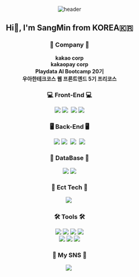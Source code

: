 <div align="center">

![header](https://capsule-render.vercel.app/api?type=waving&color=auto&height=200&section=header&text=🎉Welcome%20my%20github%20profile%20!&fontSize=50&animation=twinkling)
</div>

<h2 align="center"> Hi👋, I'm SangMin from KOREA🇰🇷</h2>
<h3 align="center">🏢 Company 🏢</h3>
<strong><p align="center">
  kakao corp<br/>
  kakaopay corp<br/>
  Playdata AI Bootcamp 20기<br/>
  우아한테크코스 웹 프론트엔드 5기 프리코스
</p></strong>

<h3 align="center">💻 Front-End 💻</h3>
<p align="center">
  <img src="https://img.shields.io/badge/html5-E34F26?style=flat&logo=html5&logoColor=white">
  <img src="https://img.shields.io/badge/css-1572B6?style=flat&logo=css3&logoColor=white"/></a>&nbsp
  <img src="https://img.shields.io/badge/javascript-F7DF1E?style=flat&logo=javascript&logoColor=black">
  <img src="https://img.shields.io/badge/react-blue?style=flat&logo=react&logoColor=white">
</p>

<h3 align="center">🖥 Back-End 🖥</h3>
<p align="center">
  <img src="https://img.shields.io/badge/java-007396?style=flat&logo=java&logoColor=white">
  <img src="https://img.shields.io/badge/Spring-6DB33F?style=flat&logo=spring&logoColor=white"/></a>&nbsp
  <img src="https://img.shields.io/badge/SpringBoot-6DB33F?style=flat&logo=springboot&logoColor=white"/></a>&nbsp
  <img src="https://img.shields.io/badge/Python-3776AB?style=flat&logo=python&logoColor=white">
</p>

<h3 align="center">💽 DataBase 💽</h3>
<p align="center">
  <img src="https://img.shields.io/badge/MySQL-4479A1?style=flat&logo=MySQL&logoColor=white">
  <img src="https://img.shields.io/badge/Oracle-F80000?style=flat&logo=Oracle&logoColor=white">
</p>

<h3 align="center">📎 Ect Tech 📎</h3>
<p align="center">
  <!-- <img src="https://img.shields.io/badge/Docker-DB3552?style=flat&logo=Docker&logoColor=white"/></a>&nbsp -->
  <img src="https://img.shields.io/badge/aws-333664?style=flat&logo=amazon-aws&logoColor=white"/></a>&nbsp
</p>

<h3 align="center">🛠 Tools 🛠</h3>
<p align="center">
  <img src="https://img.shields.io/badge/Visual Studio Code-blue?style=flat&logo=visualstudiocode&logoColor=white"/>
  <img src="https://img.shields.io/badge/github-181717?style=flat&logo=github&logoColor=white">
  <img src="https://img.shields.io/badge/Notion-ffffff?style=flat&logo=notion&logoColor=black"/>
  <img src="https://img.shields.io/badge/Eclipse-2C2255?style=flat&logo=eclipse&logoColor=white"/> <br/>
  <img src="https://img.shields.io/badge/MySQLWorkbench-4479A1?style=flat&logo=MySQL&logoColor=white">
  <img src="https://img.shields.io/badge/DBeaver-DADADA?style=flat&logo=dbeaver&logoColor=white">
  <img src="https://img.shields.io/badge/Jupyter-F37626?style=flat&logo=jupyter&logoColor=white">
</p>

<h3 align="center"> 🌈 My SNS 🌈 </h3>
<p align="center">
  <img src="https://img.shields.io/badge/Instagram-E4405F?style=flat&logo=Instagram&logoColor=white&link=https://www.instagram.com/easyhawn/"/></a>&nbsp
</p>
